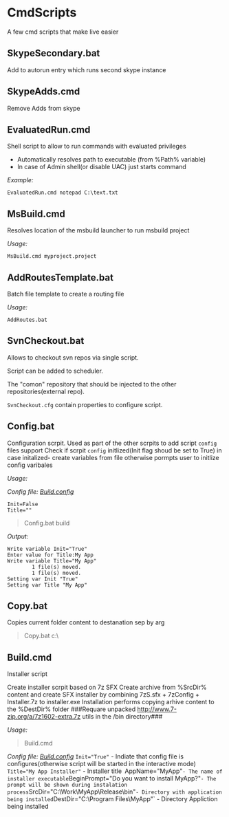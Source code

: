 # CmdScripts
A few cmd scripts that make live easier

## SkypeSecondary.bat ##

Add to autorun entry which runs second skype instance

## SkypeAdds.cmd ##

Remove Adds from skype

## EvaluatedRun.cmd ##

Shell script to allow to run commands with evaluated privileges
- Automatically resolves path to executable (from %Path% variable)
- In case of Admin shell(or disable UAC) just starts command

*Example:*
```shell
EvaluatedRun.cmd notepad C:\text.txt
```

## MsBuild.cmd ##
Resolves location of the msbuild launcher to run msbuild project

*Usage:*
```shell
MsBuild.cmd myproject.project
```

## AddRoutesTemplate.bat ##
Batch file template to create a routing file

*Usage:*
```shell
AddRoutes.bat
```

## SvnCheckout.bat ##
Allows to checkout svn repos via single script.

Script can be added to scheduler. 

The "comon" repository that should be injected to the other repositories(external repo).

```SvnCheckout.cfg``` contain properties to configure script.

## Config.bat ##
Configuration scrpit. Used as part of the other scrpits to add script `config` files support
Check if scrpit `config` initlized(Init flag shoud be set to True)
in case initalized- create variables from file
otherwise pormpts user to initlize config varibales

*Usage:*

*Config file: [Build.config](https://raw.githubusercontent.com/stadub/CmdScripts/master/Build.config)*
```Output
Init=False
Title=""
```

>Config.bat build

*Output:*
```Output
Write variable Init="True"
Enter value for Title:My App
Write variable Title="My App"
        1 file(s) moved.
        1 file(s) moved.
Setting var Init "True"
Setting var Title "My App"
```

## Copy.bat ##
Copies current folder content to destanation sep by arg
>Copy.bat c:\

## Build.cmd ##
Installer script

Create installer scrpit based on 7z SFX
Create archive from %SrcDir% content and create SFX installer by combining 7zS.sfx + 7zConfig + Installer.7z to installer.exe
Installation performs copying arhive content to the %DestDir% folder
###Requare unpacked http://www.7-zip.org/a/7z1602-extra.7z utils in the /bin directory###


*Usage:*
>Build.cmd

*Config file: [Build.config](https://raw.githubusercontent.com/stadub/CmdScripts/master/Build.config)*
`Init="True"` - Indiate that config file is configures(otherwise script will be started in the interactive mode)
`Title="My App Installer"` - Installer title`
`AppName="MyApp"` - The name of installer executable
`BeginPrompt="Do you want to install MyApp?"` - The prompt will be shown during instalation process
`SrcDir="C:\Work\MyApp\Release\bin"` - Directory with application being installed
`DestDir="C:\Program Files\MyApp"` - Directory Appliction being installed